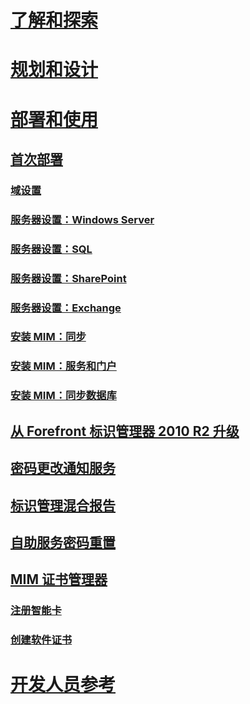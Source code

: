 # [了解和探索](/microsoft-identity-manager/Understand/microsoft-identity-manager-2016)
# [规划和设计](/microsoft-identity-manager/PlanDesign/microsoft-identity-manager-2016-supported-platforms)
# [部署和使用](microsoft-identity-manager-deploy.md)
## [首次部署](microsoft-identity-manager-deploy.md)
### [域设置](preparing-domain.md)
### [服务器设置：Windows Server](prepare-server-ws2012r2.md)
### [服务器设置：SQL](prepare-server-sql2014.md)
### [服务器设置：SharePoint](prepare-server-sharepoint.md)
### [服务器设置：Exchange](prepare-server-exchange.md)
### [安装 MIM：同步](install-mim-sync.md)
### [安装 MIM：服务和门户](install-mim-service-portal.md)
### [安装 MIM：同步数据库](install-mim-sync-ad-service.md)
## [从 Forefront 标识管理器 2010 R2 升级](microsoft-identity-manager-2016-upgrade-from-fim-2010-R2.md)
## [密码更改通知服务](deploying-mim-password-change-notification-service-on-domain-controller.md)
## [标识管理混合报告](working-with-identity-manager-hybrid-reporting.md)
## [自助服务密码重置](working-with-self-service-password-reset.md)
## [MIM 证书管理器](working-with-mim-certificate-manager.md)
### [注册智能卡](certificate-manager-for-non-administrators.md)
### [创建软件证书](certificate-manager-for-software-certificates.md)
# [开发人员参考](/microsoft-identity-manager/reference/microsoft-identity-manager-2016-developer-reference)


<!--HONumber=Apr16_HO2-->


